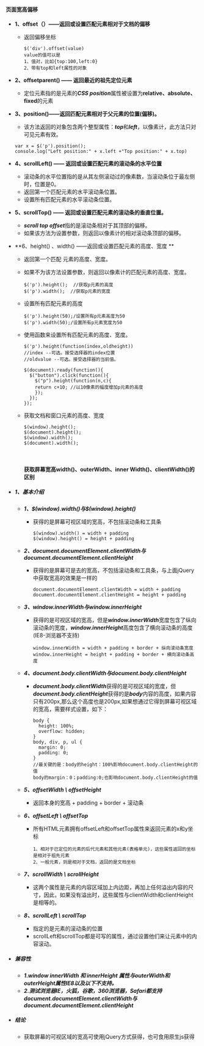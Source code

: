#### 页面宽高偏移

- **1、offset（）——返回或设置匹配元素相对于文档的偏移**

  - 返回偏移坐标

    ```
    $('div').offset(value)
    value的值可以是
    1、值对，比如{top:100,left:0}
    2、带有top和left属性的对象
    ```

- **2、offsetparent() —— 返回最近的祖先定位元素**

  - 定位元素指的是元素的***CSS position***属性被设置为**relative、absolute、fixed**的元素

- **3、position()——返回匹配元素相对于父元素的位置(偏移)。**

  - 该方法返回的对象包含两个整型属性：***top***和***left***，以像素计，此方法只对可见元素有效。


  ```
  var x = $('p').position();
  console.log("Left position:" + x.left +"Top position:" + x.top)
  ```

- **4、scrollLeft() —— 返回或设置匹配元素的滚动条的水平位置**

  - 滚动条的水平位置指的是从其左侧滚动过的像素数，当滚动条位于最左侧时，位置是0。
  - 返回第一个匹配元素的水平滚动条位置。
  - 设置所有匹配元素的水平滚动条位置。

- **5、scrollTop() —— 返回或设置匹配元素的滚动条的垂直位置。**

  - ***scroll top offset***指的是滚动条相对于其顶部的偏移。
  - 如果该方法为设置参数，则返回以像素计的相对滚动条顶部的偏移。

- **6、height() 、width() ——返回或设置匹配元素的高度、宽度 **

  - 返回第一个匹配 元素的高度、宽度。

  - 如果不为该方法设置参数，则返回以像素计的匹配元素的高度、宽度。

    ```
    $('p').height();  //获取p元素的高度
    $('p').width();  //获取p元素的宽度
    ```

  - 设置所有匹配元素的高度

    ```
    $('p').height(50);/设置所有p元素高度为50
    $('p').width(50);/设置所有p元素宽度为50
    ```

  - 使用函数来设置所有匹配元素的高度、宽度。

    ```
    $('p').height(function(index,oldheight))
    //index --可选。接受选择器的index位置
    //oldvalue --可选。接受选择器的当前值。

    $(document).ready(function(){
      $("button").click(function(){
        $("p").height(function(n,c){
        return c+10; //以10像素的幅度增加p元素的高度
        });
      });
    });
    ```

  - 获取文档和窗口元素的高度、宽度

    ```
    $(window).height();
    $(document).height();
    $(window).width();
    $(document).width();
    ```

    ​

    #### 获取屏幕宽高width()、outerWidth、inner Width()、clientWidth()的区别

- ##### 1、基本介绍

  - ***1、$(window).width()与\$(window).height()***

    - 获得的是屏幕可视区域的宽高，不包括滚动条和工具条

      ```
      $(window).width() = width + padding
      $(window).height() = height + padding
      ```

  - ***2、document.documentElement.clientWidth与document.documentElement.clientHeight***

    - 获得的是屏幕可是去的宽高，不包括滚动条和工具条，与上面jQuery中获取宽高的效果是一样的

      ```
      document.documentElement.clientWidth = width + padding
      document.documentElement.clientHeight = height + padding
      ```

  - ***3、window.innerWidth与window.innerHeight***

    - 获得的是可视区域的宽高，但是***window.innerWidth***宽度包含了纵向滚动条的宽度，***window.innerHeight***高度包含了横向滚动条的高度(IE8-浏览器不支持)

      ```
      window.innerWidth = width + padding + border + 纵向滚动条宽度
      window.innerHeight = height + padding + border + 横向滚动条高度
      ```

  - ***4、document.body.clientWidth与document.body.clientHeight***

    - ***document.body.clientWidth***获得的是可视区域的宽度，但***document.body.clientHeight***获得的是***body***内容的高度，如果内容只有200px,那么这个高度也是200px,如果想通过它得到屏幕可视区域的宽高，需要样式设置，如下：

      ```
      body {
      	height: 100%;
      	overflow: hidden;
      }
      body, div, p, ul {
      	margin: 0;
      	padding: 0;
      }
      //最关键的是：body的height：100%影响document.body.clientHeight的值
      body的margin：0；padding:0;也影响document.body.clientHeight的值
      ```

  - ***5、offsetWidth \ offsetHeight***

    - 返回本身的宽高 + padding + border + 滚动条

  - ***6、offsetLeft \ offsetTop***

    - 所有HTML元素拥有offsetLeft和offsetTop属性来返回元素的x和y坐标

      ```
      1、相对于已定位的元素的后代元素和其他元素(表格单元)，这些属性返回的坐标是相对于祖先元素
      2、一般元素，则是相对于文档，返回的是文档坐标
      ```

  - ***7、scrollWidth \ scrollHeight***

    - 这两个属性是元素的内容区域加上内边距，再加上任何溢出内容的尺寸，因此，如果没有溢出时，这些属性与clientWidth和clientHeight是相等的。

  - ***8、scrollLeft \ scrollTop***

    - 指定的是元素的滚动条的位置
    - scrollLeft和scrollTop都是可写的属性，通过设置他们来让元素中的内容滚动。

- ##### 兼容性

  - ***1.window innerWidth 和 innerHeight 属性与outerWidth和outerHeight属性IE8以及以下不支持。***
  - ***2.测试浏览器IE，火狐，谷歌，360浏览器，Safari都支持document.documentElement.clientWidth与document.documentElement.clientHeight***

- ##### 结论

  - 获取屏幕的可视区域的宽高可使用jQuery方式获得，也可食用原生js获得